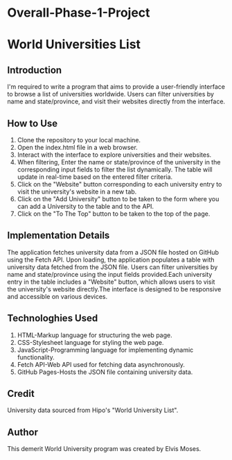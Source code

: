 # Overall-Phase-1-Project
# World Universities List
 ## Introduction 
  I'm required to write a program that aims to provide a user-friendly interface to browse a list of universities worldwide. Users can filter universities by name and state/province, and visit their websites directly from the interface.
## How to Use
1. Clone the repository to your local machine.
2. Open the index.html file in a web browser.
3. Interact with the interface to explore universities and their websites.
4. When filtering, Enter the name or state/province of the university in the corresponding input fields to filter the list dynamically. The table will update in real-time based on the entered filter criteria.
5. Click on the "Website" button corresponding to each university entry to visit the university's website in a new tab.
6. Click on the "Add University" button to be taken to the form where you can add a University to the table and to the API.
7. Click on the "To The Top" button to be taken to the top of the page.
## Implementation Details
The application fetches university data from a JSON file hosted on GitHub using the Fetch API. Upon loading, the application populates a table with university data fetched from the JSON file. Users can filter universities by name and state/province using the input fields provided.Each university entry in the table includes a "Website" button, which allows users to visit the university's website directly.The interface is designed to be responsive and accessible on various devices.
## Technologhies Used
1. HTML-Markup language for structuring the web page.
2. CSS-Stylesheet language for styling the web page.
3. JavaScript-Programming language for implementing dynamic functionality.
4. Fetch API-Web API used for fetching data asynchronously.
5. GitHub Pages-Hosts the JSON file containing university data.

## Credit
University data sourced from Hipo's "World University List".
## Author
This demerit World University program was created by Elvis Moses.




